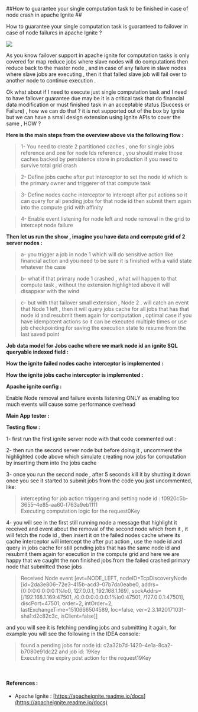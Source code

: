 ##How to guarantee your single computation task to be finished in case of node
crash in apache Ignite ##

How to guarantee your single computation task is guaranteed to failover in case
of node failures in apache Ignite ?

![](https://cdn-images-1.medium.com/max/800/1*Yclh5mXd8QfJu3AYMEfBWQ.png)

As you know failover support in apache ignite for computation tasks is only
covered for map reduce jobs where slave nodes will do computations then reduce
back to the master node , and in case of any failure in slave nodes where slave
jobs are executing , then it that failed slave job will fail over to another
node to continue execution .

Ok what about if I need to execute just single computation task and I need to
 have failover guarantee due may be it is a critical task that do financial data
modification or must finished task in an acceptable status (Success or Failure)
, how we can do that ? it is not supported out of the box by Ignite but we can
have a small design extension using Ignite APIs to cover the same , HOW ?



**Here is the main steps from the overview above via the following flow :**

> 1- You need to create 2 partitioned caches , one for single jobs reference and
> one for node Ids reference , you should make those caches backed by persistence
store in production if you need to survive total grid crash

> 2- Define jobs cache after put interceptor to set the node id which is the
> primary owner and triggerer of that compute task 

> 3- Define nodes cache interceptor to intercept after put actions so it can query
> for all pending jobs for that node id then submit them again into the compute
grid with affinity 

> 4- Enable event listening for node left and node removal in the grid to
> intercept node failure

**Then let us run the show , imagine you have data and compute grid of 2 server
nodes :**

> a- you trigger a job in node 1 which will do sensitive action like financial
> action and you need to be sure it is finished with a valid state whatever the
case 

> b- what if that primary node 1 crashed , what will happen to that compute task ,
> without the extension highlighted above it will disappear with the wind 

> c- but with that failover small extension , Node 2 . will catch an event that
> Node 1 left , then it will query jobs cache for all jobs that has that node id
and resubmit them again for computation , optimal case if you have idempotent
actions so it can be executed multiple times or use job checkpointing for saving
the execution state to resume from the last saved point 

**Job data model for Jobs cache where we mark node id an ignite SQL queryable
indexed field :**

**How the ignite failed nodes cache interceptor is implemented :**

**How the ignite jobs cache interceptor is implemented :**

**Apache ignite config :**

Enable Node removal and failure events listening ONLY as enabling too much
events will cause some performance overhead

**Main App tester :**

**Testing flow :**

1- first run the first ignite server node with that code commented out :

2- then run the second server node but before doing it , uncomment the
highlighted code above which simulate creating now jobs for computation by
inserting them into the jobs cache

3- once you run the second node , after 5 seconds kill it by shutting it down
once you see it started to submit jobs from the code you just uncommented, like:

> intercepting for job action triggering and setting node id :
> f0920c5b-3655–4e85-aa60-f763a9eb1111<br> Executing computation logic for the
request0Key

4- you will see in the first still running node a message that highlight it
received and event about the removal of the second node which from it , it will
fetch the node id , then insert it on the failed nodes cache where its cache
interceptor will intercept the after put action , use the node id and query in
jobs cache for still pending jobs that has the same node id and resubmit them
again for execution in the compute grid and here we are happy that we caught the
non finished jobs from the failed crashed primary node that submitted those jobs

> Received Node event [evt=NODE_LEFT, nodeID=TcpDiscoveryNode
> [id=2da3e806–72e3–415b-acd3–07b7da0eabe0, addrs=[0:0:0:0:0:0:0:1%lo0, 127.0.0.1,
192.168.1.169], sockAddrs=[/192.168.1.169:47501, /0:0:0:0:0:0:0:1%lo0:47501,
/127.0.0.1:47501], discPort=47501, order=2, intOrder=2,
lastExchangeTime=1510666504589, loc=false, ver=2.3.1#20171031-sha1:d2c82c3c,
isClient=false]]

and you will see it is fetching pending jobs and submitting it again, for
example you will see the following in the IDEA console:

> found a pending jobs for node id: c2a32b7d-1420–4e1a-8ca2-b7080e91dc22 and job
> id: 19Key<br> Executing the expiry post action for the request19Key

<br> 

#### **References :**

* Apache Ignite :
[https://apacheignite.readme.io/docs](https://apacheignite.readme.io/docs)

<br> 

